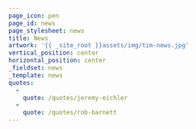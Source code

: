 ```yaml
---
page_icon: pen
page_id: news
page_stylesheet: news
title: News
artwork: '{{ _site_root }}assets/img/tim-news.jpg'
vertical_position: center
horizontal_position: center
_fieldset: news
_template: news
quotes:
  -
    quote: /quotes/jeremy-eichler
  -
    quote: /quotes/rob-barnett
---
```



